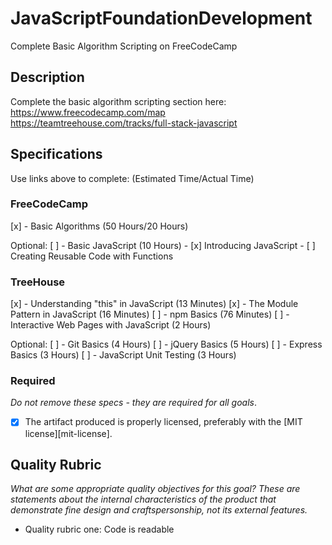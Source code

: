 # JavaScriptFoundationDevelopment
Complete Basic Algorithm Scripting on FreeCodeCamp

## Description

Complete the basic algorithm scripting section here:
https://www.freecodecamp.com/map
https://teamtreehouse.com/tracks/full-stack-javascript

## Specifications

Use links above to complete:
(Estimated Time/Actual Time)
### FreeCodeCamp
 [x] - Basic Algorithms (50 Hours/20 Hours)

 Optional:
 [ ] - Basic JavaScript (10 Hours)
     - [x] Introducing JavaScript
     - [ ] Creating Reusable Code with Functions
### TreeHouse

 [x] - Understanding "this" in JavaScript (13 Minutes)
 [x] - The Module Pattern in JavaScript (16 Minutes)
 [ ] - npm Basics (76 Minutes)
 [ ] - Interactive Web Pages with JavaScript (2 Hours)

 Optional:
 [ ] - Git Basics (4 Hours)
 [ ] - jQuery Basics (5 Hours)
 [ ] - Express Basics (3 Hours)
 [ ] - JavaScript Unit Testing (3 Hours)

### Required

_Do not remove these specs - they are required for all goals_.

- [x] The artifact produced is properly licensed, preferably with the [MIT license][mit-license].

## Quality Rubric

_What are some appropriate quality objectives for this goal? These are statements about the internal characteristics of the product that demonstrate fine design and craftspersonship, not its external features._

- Quality rubric one: Code is readable
